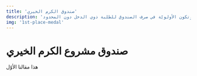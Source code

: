 ```yaml
---
title: 'صندوق الكرم الخيري'
description: 'الهدف منه رعاية الأعمال الخيريّة داخل الكليّة وتكون الأولويّة في صرف الصندوق للطلبة ذوي الدخل دون المحدود.'
img: '1st-place-medal'
---
```

# صندوق مشروع الكرم الخيري

هذا مقالنا الأوّل
